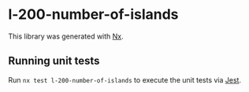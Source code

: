 # l-200-number-of-islands

This library was generated with [Nx](https://nx.dev).

## Running unit tests

Run `nx test l-200-number-of-islands` to execute the unit tests via [Jest](https://jestjs.io).
